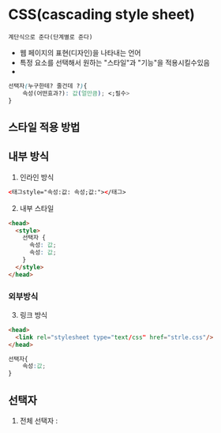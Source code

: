 # CSS(cascading style sheet)

    계단식으로 준다(단계별로 준다)

- 웹 페이지의 표현(디자인)을 나타내는 언어
- 특정 요소를 선택해서 원하는 "스타일"과 "기능"을 적용시킬수있음
-

```css
선택자(누구한테? 줄건데 ?){
    속성(어떤효과?): 값(얼만큼); <;필수>
}
```

## 스타일 적용 방법

## 내부 방식

1. 인라인 방식

```html
<태그style="속성:값: 속성;값:"></태그>
```

2. 내부 스타일

```html
<head>
  <style>
    선택자 {
      속성: 값;
      속성: 값;
    }
  </style>
</head>
```

### 외부방식

3. 링크 방식

```html
<head>
  <link rel="stylesheet type="text/css" href="strle.css"/>
</head>
```

```CSS
선택자{
    속성:값;
}

```

## 선택자

1. 전체 선택자 :
